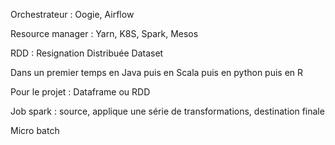 
Orchestrateur : Oogie, Airflow 

Resource manager : Yarn, K8S, Spark, Mesos

RDD : Resignation Distribuée Dataset

Dans un premier temps en Java puis en Scala puis en python puis en R


Pour le projet : Dataframe ou RDD

Job spark : source, applique une série de transformations, destination finale

Micro batch

